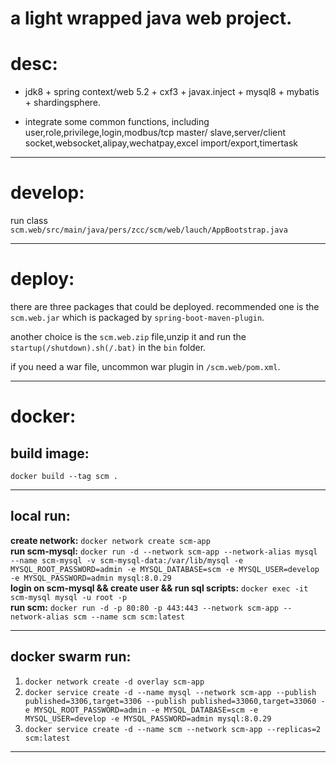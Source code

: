 # a light wrapped java web project.

# desc:
* jdk8 + spring context/web 5.2 + cxf3 + javax.inject + mysql8 + mybatis + shardingsphere.   

* integrate some common functions, including
user,role,privilege,login,modbus/tcp master/ slave,server/client socket,websocket,alipay,wechatpay,excel import/export,timertask 

---
# develop:
run class `scm.web/src/main/java/pers/zcc/scm/web/lauch/AppBootstrap.java`

---
# deploy:    
there are three packages that could be deployed. recommended one is the `scm.web.jar` which is packaged by `spring-boot-maven-plugin`.

another choice is the `scm.web.zip` file,unzip it and run the `startup(/shutdown).sh(/.bat)` in the `bin` folder.

if you need a war file, uncommon war plugin in `/scm.web/pom.xml`.

---
# docker:
## build image: 
`docker build --tag scm .`

---
## local run:   
   **create network:** 
   `docker network create scm-app`  
   **run scm-mysql:** 
   `docker run -d --network scm-app --network-alias mysql --name scm-mysql -v scm-mysql-data:/var/lib/mysql -e MYSQL_ROOT_PASSWORD=admin -e MYSQL_DATABASE=scm -e MYSQL_USER=develop -e MYSQL_PASSWORD=admin mysql:8.0.29`   
   **login on scm-mysql && create user && run sql scripts:**
   `docker exec -it scm-mysql mysql -u root -p`   
   **run scm:** 
   `docker run -d -p 80:80 -p 443:443 --network scm-app --network-alias scm --name scm scm:latest`    
   
--- 
## docker swarm run:
   1. `docker network create -d overlay scm-app`
   2. `docker service create -d --name mysql --network scm-app --publish published=3306,target=3306 --publish published=33060,target=33060 -e MYSQL_ROOT_PASSWORD=admin -e MYSQL_DATABASE=scm -e MYSQL_USER=develop -e MYSQL_PASSWORD=admin mysql:8.0.29`
   3. `docker service create -d --name scm --network scm-app --replicas=2 scm:latest`
   
---